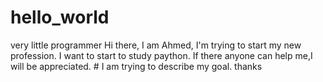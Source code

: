 # hello_world
very little programmer
Hi there, 
I am Ahmed, I'm trying to start my new profession. I want to start to study paython. If there anyone can help me,I will be appreciated.                            # I am trying to describe my goal.
thanks
